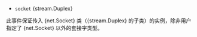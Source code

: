 <!-- YAML
added: v0.5.3
-->

* `socket` {stream.Duplex}

此事件保证传入 {net.Socket} 类（{stream.Duplex} 的子类）的实例，除非用户指定了 {net.Socket} 以外的套接字类型。

